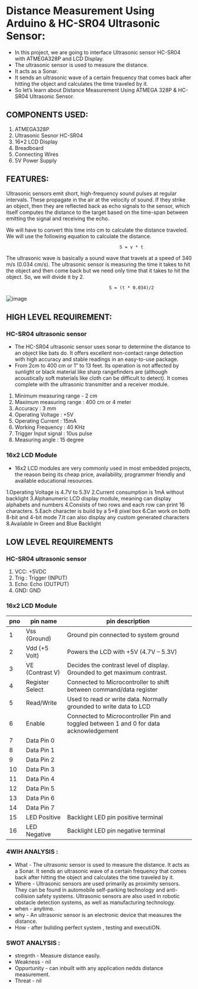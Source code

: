# Distance Measurement Using Arduino & HC-SR04 Ultrasonic Sensor:

* In this project, we are going to interface Ultrasonic sensor HC-SR04 with ATMEGA328P and LCD Display.
* The ultrasonic sensor is used to measure the distance.
* It acts as a Sonar.
* It sends an ultrasonic wave of a certain frequency that comes back after hitting the object and calculates the time traveled by it.
* So let’s learn about Distance Measurement Using ATMEGA 328P & HC-SR04 Ultrasonic Sensor.

## COMPONENTS USED:

1. ATMEGA328P
2. Ultrasonic Sesnor HC-SR04
3. 16*2 LCD Display
4. Breadboard
5. Connecting Wires
6. 5V Power Supply

## FEATURES:

Ultrasonic sensors emit short, high-frequency sound pulses at regular intervals. These propagate in the air at the velocity of sound. If they strike an object, then they are reflected back as echo signals to the sensor, which itself computes the distance to the target based on the time-span between emitting the signal and receiving the echo.

We will have to convert this time into cm to calculate the distance traveled. We will use the following equation to calculate the distance.

                                               S = v * t
                                               
 The ultrasonic wave is basically a sound wave that travels at a speed of 340 m/s (0.034 cm/s). The ultrasonic sensor is measuring the time it takes to hit the object and then come back but we need only time that it takes to hit the object. So, we will divide it by 2.
                                           
                                           S = (t * 0.034)/2                                              

![image](https://user-images.githubusercontent.com/94309132/144060375-8026e283-b561-4b80-8d45-fa88e47b47f0.png)


## HIGH LEVEL REQUIREMENT:

###  HC-SR04 ultrasonic sensor

* The HC-SR04 ultrasonic sensor uses sonar to determine the distance to an object like bats do. It offers excellent non-contact range detection with high accuracy and stable readings in an easy-to-use package.
* From 2cm to 400 cm or 1” to 13 feet. Its operation is not affected by sunlight or black material like sharp rangefinders are (although acoustically soft materials like cloth can be difficult to detect). It comes complete with the ultrasonic transmitter and a receiver module.


1. Minimum measuring range - 2 cm
2. Maximum measuring range : 400 cm or 4 meter
3. Accuracy : 3 mm
4. Operating Voltage : +5V
5. Operating Current : 15mA
6. Working Frequency : 40 KHz
7. Trigger Input signal : 10us pulse
8. Measuring angle : 15 degree

### 16x2 LCD Module

* 16x2 LCD modules are very commonly used in most embedded projects, the reason being its cheap price, availability,  programmer friendly and available educational resources. 

1.Operating Voltage is 4.7V to 5.3V
2.Current consumption is 1mA without backlight
3.Alphanumeric LCD display module, meaning can display alphabets and numbers
4.Consists of two rows and each row can print 16 characters.
5.Each character is build by a 5×8 pixel box
6.Can work on both 8-bit and 4-bit mode
7.It can also display any custom generated characters
8.Available in Green and Blue Backlight


## LOW LEVEL REQUIREMENTS

###  HC-SR04 ultrasonic sensor

1. VCC: +5VDC
2. Trig : Trigger (INPUT)
3. Echo: Echo (OUTPUT)
4. GND: GND


### 16x2 LCD Module


|pno| pin name                  |              pin description
|---|---------------------------|---------------------------------------------------------------------------------------------|
|1  |   Vss (Ground)            |     Ground pin connected to system ground                                                   |
|2  |  Vdd (+5 Volt)            |      Powers the LCD with +5V (4.7V – 5.3V)                                                  |
|3  |  VE (Contrast V)          | Decides the contrast level of display. Grounded to get maximum contrast.                    |
|4  |  Register Select          |    Connected to Microcontroller to shift between command/data register                      |
|5  |   Read/Write              |    Used to read or write data. Normally grounded to write data to LCD                       |
|6  |   Enable                  |    Connected to Microcontroller Pin and toggled between 1 and 0 for data acknowledgement    |
|7  |   Data Pin 0              |                                                                                             |
|8  |    Data Pin 1             |                                                                                             |       
|9  |  Data Pin 2               |                                                                                             |
|10 |   Data Pin 3              |                                                                                             |  
|11 |  Data Pin 4               |                                                                                             | 
|12 |  Data Pin 5               |                                                                                             |
|13 |  Data Pin 6               |                                                                                             |
|14 |  Data Pin 7               |                                                                                             |
|15 |   LED Positive            |Backlight LED pin positive terminal                                                          |
|16 |     LED Negative          |  Backlight LED pin negative terminal                                                        |


### 4WIH ANALYSIS :

* What - The ultrasonic sensor is used to measure the distance. It acts as a Sonar. It sends an ultrasonic wave of a certain frequency that comes back after hitting the object and calculates the time traveled by it. 
* Where - Ultrasonic sensors are used primarily as proximity sensors. They can be found in automobile self-parking technology and anti-collision safety systems. Ultrasonic sensors are also used in robotic obstacle detection systems, as well as manufacturing technology.
* when - anytime.
* why - An ultrasonic sensor is an electronic device that measures the distance.
* How - after buliding perfect system , testing and executiON.


### SWOT ANALYSIS :

* stregnth - Measure distance easily.
* Weakness - nil
* Oppurtunity - can inbuilt with any application nedds distance measurement.
* Threat - nil
